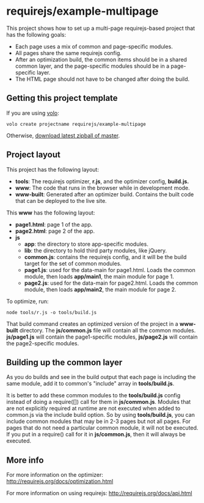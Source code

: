 # requirejs/example-multipage

This project shows how to set up a multi-page requirejs-based project that has
the following goals:

* Each page uses a mix of common and page-specific modules.
* All pages share the same requirejs config.
* After an optimization build, the common items should be in a shared common
layer, and the page-specific modules should be in a page-specific layer.
* The HTML page should not have to be changed after doing the build.

## Getting this project template

If you are using [volo](https://github.com/volojs/volo):

    volo create projectname requirejs/example-multipage

Otherwise,
[download latest zipball of master](https://github.com/requirejs/example-multipage/zipball/master).

## Project layout

This project has the following layout:

* **tools**: The requirejs optimizer, **r.js**, and the optimizer config,
**build.js.**
* **www**: The code that runs in the browser while in development mode.
* **www-built**: Generated after an optimizer build. Contains the built code
that can be deployed to the live site.

This **www** has the following layout:


* **page1.html**: page 1 of the app.
* **page2.html**: page 2 of the app.
* **js**
    * **app**: the directory to store app-specific modules.
    * **lib**: the directory to hold third party modules, like jQuery.
    * **common.js**: contains the requirejs config, and it will be the build
    target for the set of common modules.
    * **page1.js**: used for the data-main for page1.html. Loads the common
    module, then loads **app/main1**, the main module for page 1.
    * **page2.js**: used for the data-main for page2.html. Loads the common
    module, then loads **app/main2**, the main module for page 2.

To optimize, run:

    node tools/r.js -o tools/build.js

That build command creates an optimized version of the project in a
**www-built** directory. The **js/common.js** file will contain all the common
modules. **js/page1.js** will contain the page1-specific modules,
**js/page2.js** will contain the page2-specific modules.

## Building up the common layer

As you do builds and see in the build output that each page is including the
same module, add it to common's "include" array in **tools/build.js**.

It is better to add these common modules to the **tools/build.js** config
instead of doing a require([]) call for them in **js/common.js**. Modules that
are not explicitly required at runtime are not executed when added to common.js
via the include build option. So by using **tools/build.js**, you can include
common modules that may be in 2-3 pages but not all pages. For pages that do
not need a particular common module, it will not be executed. If you put in a
require() call for it in **js/common.js**, then it will always be executed.

## More info

For more information on the optimizer:
http://requirejs.org/docs/optimization.html

For more information on using requirejs:
http://requirejs.org/docs/api.html
